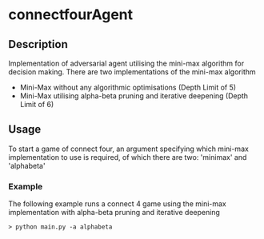 # connectfourAgent
## Description
Implementation of adversarial agent utilising the mini-max algorithm for decision making.
There are two implementations of the mini-max algorithm
- Mini-Max without any algorithmic optimisations (Depth Limit of 5)
- Mini-Max utilising alpha-beta pruning and iterative deepening (Depth Limit of 6)

## Usage
To start a game of connect four, an argument specifying which mini-max implementation to use is required, of which there are two: 'minimax' and 'alphabeta'

### Example
The following example runs a connect 4 game using the mini-max implementation with alpha-beta pruning and iterative deepening
```console
> python main.py -a alphabeta
```
